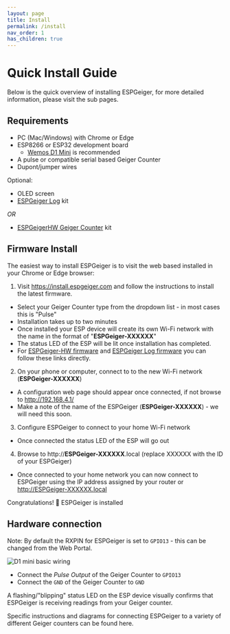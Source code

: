 ```yaml
---
layout: page
title: Install
permalink: /install
nav_order: 1
has_children: true
---
```


# Quick Install Guide

Below is the quick overview of installing ESPGeiger, for more detailed information, please visit the sub pages.

## Requirements

- PC (Mac/Windows) with Chrome or Edge
- ESP8266 or ESP32 development board
  - [Wemos D1 Mini](https://s.click.aliexpress.com/e/_DmfPg5L) is recommended
- A pulse or compatible serial based Geiger Counter
- Dupont/jumper wires

Optional:

- OLED screen
- [ESPGeiger Log](/hardware/espgeigerlog) kit

_OR_

- [ESPGeigerHW Geiger Counter](http://docs.espgeiger.com/hardware/espgeigerhw) kit

## Firmware Install

The easiest way to install ESPGeiger is to visit the web based installed in your Chrome or Edge browser:

1. Visit <https://install.espgeiger.com> and follow the instructions to install the latest firmware.
  - Select your Geiger Counter type from the dropdown list - in most cases this is "Pulse"
  - Installation takes up to two minutes
  - Once installed your ESP device will create its own Wi-Fi network with the name in the format of "**ESPGeiger-XXXXXX**"
  - The status LED of the ESP will be lit once installation has completed.
  - For [ESPGeiger-HW firmware](https://install.espgeiger.com?board=espgeigerhw) and [ESPGeiger Log firmware](https://install.espgeiger.com?board=espgeigerlog) you can follow these links directly.
2. On your phone or computer, connect to to the new Wi-Fi network (**ESPGeiger-XXXXXX**)
  - A configuration web page should appear once connected, if not browse to <http://192.168.4.1/>
  - Make a note of the name of the ESPGeiger (**ESPGeiger-XXXXXX**) - we will need this soon.
3. Configure ESPGeiger to connect to your home Wi-Fi network
  - Once connected the status LED of the ESP will go out
4. Browse to http://**ESPGeiger-XXXXXX**.local (replace XXXXXX with the ID of your ESPGeiger)
  - Once connected to your home network you can now connect to ESPGeiger using the IP address assigned by your router or http://ESPGeiger-XXXXXX.local

Congratulations! 🎉 ESPGeiger is installed

## Hardware connection

Note: By default the RXPIN for ESPGeiger is set to `GPIO13` - this can be changed from the Web Portal.

<img src="/img/D1mini-basicwiring.png" title="D1 mini basic wiring">

- Connect the *Pulse Output* of the Geiger Counter to `GPIO13`
- Connect the `GND` of the Geiger Counter to `GND`

A flashing/"blipping" status LED on the ESP device visually confirms that ESPGeiger is receiving readings from your Geiger counter.

Specific instructions and diagrams for connecting ESPGeiger to a variety of different Geiger counters can be found here.